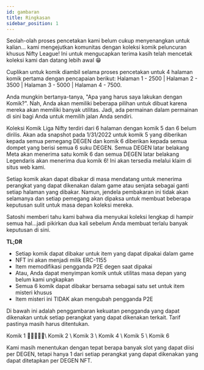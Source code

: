 ```yaml
---
id: gambaran
title: Ringkasan
sidebar_position: 1
---
```


Seolah-olah proses pencetakan kami belum cukup menyenangkan untuk kalian... kami mengejutkan komunitas dengan koleksi komik peluncuran khusus Nifty League! Ini untuk mengucapkan terima kasih telah mencetak koleksi kami dan datang lebih awal 😁

Cuplikan untuk komik diambil selama proses pencetakan untuk 4 halaman komik pertama dengan pencapaian berikut: Halaman 1 - 2500 | Halaman 2 - 3500 | Halaman 3 - 5000 | Halaman 4 - 7500.

Anda mungkin bertanya-tanya, "Apa yang harus saya lakukan dengan Komik?". Nah, Anda akan memiliki beberapa pilihan untuk dibuat karena mereka akan memiliki banyak utilitas. Jadi, ada permainan dalam permainan di sini bagi Anda untuk memilih jalan Anda sendiri.

Koleksi Komik Liga Nifty terdiri dari 6 halaman dengan komik 5 dan 6 belum dirilis. Akan ada snapshot pada 1/31/2022 untuk komik 5 yang diberikan kepada semua pemegang DEGEN dan komik 6 diberikan kepada semua dompet yang berisi semua 6 suku DEGEN. Semua DEGEN latar belakang Meta akan menerima satu komik 6 dan semua DEGEN latar belakang Legendaris akan menerima dua komik 6! Ini akan tersedia melalui klaim di situs web kami.

Setiap komik akan dapat dibakar di masa mendatang untuk menerima perangkat yang dapat dikenakan dalam game atau senjata sebagai ganti setiap halaman yang dibakar. Namun, jendela pembakaran ini tidak akan selamanya dan setiap pemegang akan dipaksa untuk membuat beberapa keputusan sulit untuk masa depan koleksi mereka.

Satoshi memberi tahu kami bahwa dia menyukai koleksi lengkap di hampir semua hal…jadi pikirkan dua kali sebelum Anda membuat terlalu banyak keputusan di sini.

**TL;DR**

- Setiap komik dapat dibakar untuk item yang dapat dipakai dalam game
- NFT ini akan menjadi milik ERC-1155
- Item memodifikasi pengganda P2E degen saat dipakai
- Atau, Anda dapat menyimpan komik untuk utilitas masa depan yang belum kami ungkapkan
- Semua 6 komik dapat dibakar bersama sebagai satu set untuk item misteri khusus
- Item misteri ini TIDAK akan mengubah pengganda P2E

Di bawah ini adalah penggambaran kekuatan pengganda yang dapat dikenakan untuk setiap perangkat yang dapat dikenakan terkait. Tarif pastinya masih harus ditentukan.

Komik 1 💪💪💪💪💪\ Komik 2 \ Komik 3 \ Komik 4 \ Komik 5 \ Komik 6


Kami masih menentukan dengan tepat berapa banyak slot yang dapat diisi per DEGEN, tetapi hanya 1 dari setiap perangkat yang dapat dikenakan yang dapat ditetapkan per DEGEN NFT. 
